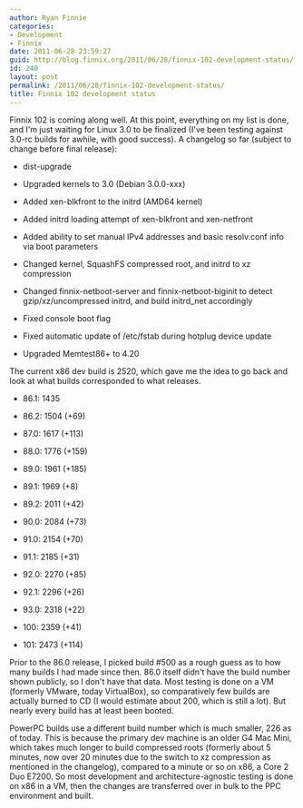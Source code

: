 ```yaml
---
author: Ryan Finnie
categories:
- Development
- Finnix
date: 2011-06-28 23:59:27
guid: http://blog.finnix.org/2011/06/28/finnix-102-development-status/
id: 240
layout: post
permalink: /2011/06/28/finnix-102-development-status/
title: Finnix 102 development status
---
```

Finnix 102 is coming along well. At this point, everything on my list is done, and I'm just waiting for Linux 3.0 to be finalized (I've been testing against 3.0-rc builds for awhile, with good success). A changelog so far (subject to change before final release):

* dist-upgrade
      
* Upgraded kernels to 3.0 (Debian 3.0.0-xxx)
      
* Added xen-blkfront to the initrd (AMD64 kernel)
      
* Added initrd loading attempt of xen-blkfront and xen-netfront
      
* Added ability to set manual IPv4 addresses and basic resolv.conf info via boot parameters
      
* Changed kernel, SquashFS compressed root, and initrd to xz compression
      
* Changed finnix-netboot-server and finnix-netboot-biginit to detect gzip/xz/uncompressed initrd, and build initrd_net accordingly
      
* Fixed console boot flag
      
* Fixed automatic update of /etc/fstab during hotplug device update
      
* Upgraded Memtest86+ to 4.20

The current x86 dev build is 2520, which gave me the idea to go back and look at what builds corresponded to what releases.

* 86.1: 1435
      
* 86.2: 1504 (+69)
      
* 87.0: 1617 (+113)
      
* 88.0: 1776 (+159)
      
* 89.0: 1961 (+185)
      
* 89.1: 1969 (+8)
      
* 89.2: 2011 (+42)
      
* 90.0: 2084 (+73)
      
* 91.0: 2154 (+70)
      
* 91.1: 2185 (+31)
      
* 92.0: 2270 (+85)
      
* 92.1: 2296 (+26)
      
* 93.0: 2318 (+22)
      
* 100: 2359 (+41)
      
* 101: 2473 (+114)

Prior to the 86.0 release, I picked build #500 as a rough guess as to how many builds I had made since then. 86.0 itself didn't have the build number shown publicly, so I don't have that data. Most testing is done on a VM (formerly VMware, today VirtualBox), so comparatively few builds are actually burned to CD (I would estimate about 200, which is still a lot). But nearly every build has at least been booted.

PowerPC builds use a different build number which is much smaller, 226 as of today. This is because the primary dev machine is an older G4 Mac Mini, which takes much longer to build compressed roots (formerly about 5 minutes, now over 20 minutes due to the switch to xz compression as mentioned in the changelog), compared to a minute or so on x86, a Core 2 Duo E7200. So most development and architecture-agnostic testing is done on x86 in a VM, then the changes are transferred over in bulk to the PPC environment and built.

